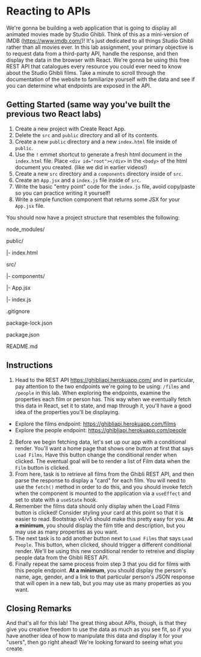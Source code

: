 # Reacting to APIs
We're gonna be building a web application that is going to display all animated movies made by Studio Ghibli. Think of this as a mini-version of IMDB (https://www.imdb.com/)! It's just dedicated to all things Studio Ghibli rather than all movies ever. In this lab assignment, your primary objective is to request data from a third-party API, handle the response, and then display the data in the browser with React. We're gonna be using this free REST API that catalogues every resource you could ever need to know about the Studio Ghibli films. Take a minute to scroll through the documentation of the website to familiarize yourself with the data and see if you can determine what endpoints are exposed in the API.

 

## Getting Started (same way you've built the previous two React labs)
1. Create a new project with Create React App.
2. Delete the `src` and `public` directory and all of its contents.
3. Create a new `public` directory and a new `index.html` file inside of `public`.
4. Use the `!` emmet shortcut to generate a fresh html document in the `index.html` file. Place `<div id="root"></div>` in the `<body>` of the html document you created. (like we did in earlier videos!)
5. Create a new `src` directory and a `components` directory inside of `src`.
6. Create an `App.jsx` and a `index.js` file inside of `src`.
7. Write the basic "entry point" code for the `index.js` file, avoid copy/paste so you can practice writing it yourself!
8. Write a simple function component that returns some JSX for your `App.jsx` file.

You should now have a project structure that resembles the following:

node_modules/

public/

|- index.html

src/

|- components/

|- App.jsx

|- index.js

.gitignore

package-lock.json

package.json

README.md

## Instructions
1. Head to the REST API https://ghibliapi.herokuapp.com/ and in particular, pay attention to the two endpoints we're going to be using: `/films` and `/people` in this lab. When exploring the endpoints, examine the properties each film or person has. This way when we eventually fetch this data in React, set it to state, and map through it, you'll have a good idea of the properties you'll be displaying.
* Explore the films endpoint: https://ghibliapi.herokuapp.com/films
* Explore the people endpoint: https://ghibliapi.herokuapp.com/people
2. Before we begin fetching data, let's set up our app with a conditional render. You'll want a home page that shows one button at first that says `Load Films`. Have this button change the conditional render when clicked. The eventual goal will be to render a list of Film data when the `Film` button is clicked.
3. From here, task is to retrieve all films from the Ghibli REST API, and then parse the response to display a "card" for each film. You will need to use the `fetch()` method in order to do this, and you should invoke fetch when the component is mounted to the application via a `useEffect` and set to state with a `useState` hook.
4. Remember the films data should only display when the Load Films button is clicked!
Consider styling your card at this point so that it is easier to read. Bootstrap v4/v5 should make this pretty easy for you. **At a minimum**, you should display the film title and description, but you may use as many properties as you want.
5. The next task is to add another button next to `Load Films` that says `Load People`. This button, when clicked, should trigger a different conditional render. We'll be using this new conditional render to retreive and display people data from the Ghibli REST API.
6. Finally repeat the same process froim step 3 that you did for films with this people endpoint. **At a minimum**, you should display the person's name, age, gender, and a link to that particular person's JSON response that will open in a new tab, but you may use as many properties as you want.

## Closing Remarks
And that's all for this lab! The great thing about APIs, though, is that they give you creative freedom to use the data as much as you see fit, so if you have another idea of how to manipulate this data and display it for your "users", then go right ahead! We're looking forward to seeing what you create.